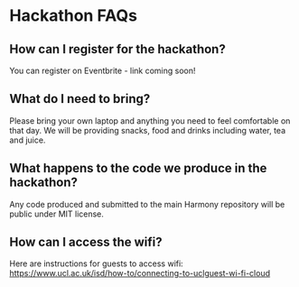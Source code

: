 # Hackathon FAQs

## How can I register for the hackathon?

You can register on Eventbrite - link coming soon!

## What do I need to bring?

Please bring your own laptop and anything you need to feel comfortable on that day. We will be providing snacks, food and drinks including water, tea and juice.

## What happens to the code we produce in the hackathon?

Any code produced and submitted to the main Harmony repository will be public under MIT license.

## How can I access the wifi?

Here are instructions for guests to access wifi: https://www.ucl.ac.uk/isd/how-to/connecting-to-uclguest-wi-fi-cloud

